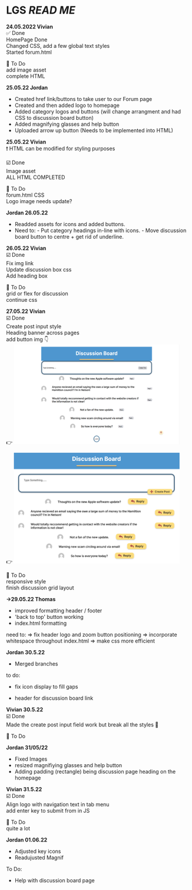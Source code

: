 # LGS *READ ME* 

**24.05.2022 Vivian**  
:white_check_mark: Done   
    HomePage Done     
    Changed CSS, add a few global text styles   
    Started forum.html   
   
:white_square_button: To Do  
    add image asset   
    complete HTML    
 
**25.05.22 Jordan**
- Created href link/buttons to take user to our Forum page 
- Created and then added logo to homepage
- Added category logos and buttons (will change arrangment and had CSS to discussion board button)
- Added magnifying glasses and help button
- Uploaded arrow up button (Needs to be implemented into HTML)

**25.05.22 Vivian**   
:heavy_exclamation_mark: HTML can be modified for styling purposes   

:ballot_box_with_check: Done   
    Image asset   
    ALL HTML COMPLETED   

:black_square_button: To Do   
    forum.html CSS   
    Logo image needs update?  
    
**Jordan 26.05.22**

- Readded assets for icons and added buttons. 
- Need to:
      - Put category headings in-line with icons.
      - Move discussion board button to centre + get rid of underline.   

**26.05.22 Vivian**   
:ballot_box_with_check: Done   
    Fix img link  
    Update discussion box css  
    Add heading box    

:white_square_button: To Do   
    grid or flex for discussion  
  continue css  

**27.05.22 Vivian**   
:ballot_box_with_check: Done   
    Create post input style  
    Heading banner across pages  
    add button img  :point_down:  
   :point_right: <img src="/process/process.2.png" alt="process" width="450" height="270">  
    
 :point_right:  <img src="/process/process.1.png" alt="process" width="450" height="300">  

:white_square_button: To Do   
    responsive style  
    finish discussion grid layout  


**->29.05.22 Thomas**
- improved formatting header / footer 
- 'back to top' button working
- index.html formatting

need to:
=> fix header logo and zoom button positioning
=> incorporate whitespace throughout index.html
=> make css more efficient

**Jordan 30.5.22**

- Merged branches

to do:

- fix icon display to fill gaps

- header for discussion board link



**Vivian 30.5.22**  
:ballot_box_with_check: Done    
    Made the create post input field work but break all the styles :imp:  

:white_square_button: To Do   

**Jordan 31/05/22**

- Fixed Images 
- resized magnifiying glasses and help button
- Adding padding (rectangle) being discussion page heading on the homepage  

**Vivian 31.5.22**  
:ballot_box_with_check: Done    
    Align logo with navigation text in tab menu   
    add enter key to submit from in JS   

:white_square_button: To Do  
    quite a lot  

**Jordan 01.06.22**

- Adjusted key icons
- Readujusted Magnif

To Do:

- Help with discussion board page